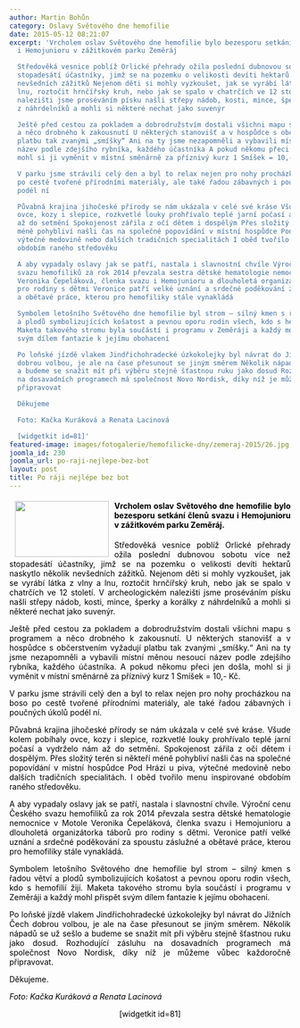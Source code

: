 ```yaml
---
author: Martin Bohůn
category: Oslavy Světového dne hemofilie
date: 2015-05-12 08:21:07
excerpt: 'Vrcholem oslav Světového dne hemofilie bylo bezesporu setkání členů svazu
  i Hemojunioru v zážitkovém parku Zeměráj

  Středověká vesnice poblíž Orlické přehrady ožila poslední dubnovou sobotu více než
  stopadesátí účastníky, jimž se na pozemku o velikosti devíti hektarů naskytlo několik
  nevšedních zážitků Nejenom děti si mohly vyzkoušet, jak se vyrábí látka z vlny a
  lnu, roztočit hrnčířský kruh, nebo jak se spalo v chatrčích ve 12 století V archeologickém
  nalezišti jsme proséváním písku našli střepy nádob, kosti, mince, šperky a korálky
  z náhrdelníků a mohli si některé nechat jako suvenýr

  Ještě před cestou za pokladem a dobrodružstvím dostali všichni mapu s programem
  a něco drobného k zakousnutí U některých stanovišť a v hospůdce s občerstvením vyžadují
  platbu tak zvanými „smíšky“ Ani na ty jsme nezapomněli a vybavili místní měnou nesoucí
  název podle zdejšího rybníka, každého účastníka A pokud někomu přeci jen došla,
  mohl si ji vyměnit v místní směnárně za příznivý kurz 1 Smíšek = 10,- Kč

  V parku jsme strávili celý den a byl to relax nejen pro nohy procházkou na boso
  po cestě tvořené přírodními materiály, ale také řadou zábavných i poučných úkolů
  podél ní

  Půvabná krajina jihočeské přírody se nám ukázala v celé své kráse Všude kolem pobíhaly
  ovce, kozy i slepice, rozkvetlé louky prohřívalo teplé jarní počasí a vydrželo nám
  až do setmění Spokojenost zářila z očí dětem i dospělým Přes složitý terén si někteří
  méně pohybliví našli čas na společné popovídání v místní hospůdce Pod Hrází u piva,
  výtečné medovině nebo dalších tradičních specialitách I oběd tvořilo menu inspirované
  obdobím raného středověku

  A aby vypadaly oslavy jak se patří, nastala i slavnostní chvíle Výroční cenu Českého
  svazu hemofiliků za rok 2014 převzala sestra dětské hematologie nemocnice v Motole
  Veronika Čepeláková, členka svazu i Hemojunioru a dlouholetá organizátorka táborů
  pro rodiny s dětmi Veronice patří velké uznání a srdečné poděkování za spoustu záslužné
  a obětavé práce, kterou pro hemofiliky stále vynakládá

  Symbolem letošního Světového dne hemofilie byl strom – silný kmen s řadou větví
  a plodů symbolizujících košatost a pevnou oporu rodin všech, kdo s hemofilií žijí
  Maketa takového stromu byla součástí i programu v Zeměráji a každý mohl přispět
  svým dílem fantazie k jejímu obohacení

  Po loňské jízdě vlakem Jindřichohradecké úzkokolejky byl návrat do Jižních Čech
  dobrou volbou, je ale na čase přesunout se jiným směrem Několik nápadů se už sešlo
  a budeme se snažit mít při výběru stejně šťastnou ruku jako dosud Rozhodující zásluhu
  na dosavadních programech má společnost Novo Nordisk, díky níž je můžeme vůbec každoročně
  připravovat

  Děkujeme

  Foto: Kačka Kuráková a Renata Lacinová

  [widgetkit id=81]'
featured-image: images/fotogalerie/hemofilicke-dny/zemeraj-2015/26.jpg
joomla_id: 230
joomla_url: po-raji-nejlepe-bez-bot
layout: post
title: Po ráji nejlépe bez bot
---
```


<h4 style="text-align: justify;">
 <span style="color: #000000;">
  <span style="font-size: 1em;">
   <img border="0" height="100" src="{{ site.baseurl }}/images/fotogalerie/hemofilicke-dny/zemeraj-2015/26.jpg" style="float: left; margin-left: 10px; margin-right: 10px;" width="168"/>
   Vrcholem oslav Světového dne hemofilie bylo bezesporu setkání členů svazu i Hemojunioru v zážitkovém parku Zeměráj.
  </span>
 </span>
</h4>
<p style="text-align: justify;">
 <span style="color: #000000;">
  Středověká vesnice poblíž Orlické přehrady ožila poslední dubnovou sobotu více než stopadesátí účastníky, jimž se na pozemku o velikosti devíti hektarů naskytlo několik nevšedních zážitků. Nejenom děti si mohly vyzkoušet, jak se vyrábí látka z vlny a lnu, roztočit hrnčířský kruh, nebo jak se spalo v chatrčích ve 12 století. V archeologickém nalezišti jsme proséváním písku našli střepy nádob, kosti, mince, šperky a korálky z náhrdelníků a mohli si některé nechat jako suvenýr.
 </span>
</p>
<p style="text-align: justify;">
 <span style="color: #000000;">
  Ještě před cestou za pokladem a dobrodružstvím dostali všichni mapu s programem a něco drobného k zakousnutí. U některých stanovišť a v hospůdce s občerstvením vyžadují platbu tak zvanými „smíšky.“ Ani na ty jsme nezapomněli a vybavili místní měnou nesoucí název podle zdejšího rybníka, každého účastníka. A pokud někomu přeci jen došla, mohl si ji vyměnit v místní směnárně za příznivý kurz 1 Smíšek = 10,- Kč.
 </span>
</p>
<p style="text-align: justify;">
 <span style="color: #000000;">
  V parku jsme strávili celý den a byl to relax nejen pro nohy procházkou na boso po cestě tvořené přírodními materiály, ale také řadou zábavných i poučných úkolů podél ní.
 </span>
</p>
<p style="text-align: justify;">
 <span style="color: #000000;">
  Půvabná krajina jihočeské přírody se nám ukázala v celé své kráse. Všude kolem pobíhaly ovce, kozy i slepice, rozkvetlé louky prohřívalo teplé jarní počasí a vydrželo nám až do setmění. Spokojenost zářila z očí dětem i dospělým. Přes složitý terén si někteří méně pohybliví našli čas na společné popovídání v místní hospůdce Pod Hrází u piva, výtečné medovině nebo dalších tradičních specialitách. I oběd tvořilo menu inspirované obdobím raného středověku.
 </span>
</p>
<p style="text-align: justify;">
 <span style="color: #000000;">
  A aby vypadaly oslavy jak se patří, nastala i slavnostní chvíle. Výroční cenu Českého svazu hemofiliků za rok 2014 převzala sestra dětské hematologie nemocnice v Motole Veronika Čepeláková, členka svazu i Hemojunioru a dlouholetá organizátorka táborů pro rodiny s dětmi. Veronice patří velké uznání a srdečné poděkování za spoustu záslužné a obětavé práce, kterou pro hemofiliky stále vynakládá.
 </span>
</p>
<p style="text-align: justify;">
 <span style="color: #000000;">
  Symbolem letošního Světového dne hemofilie byl strom – silný kmen s řadou větví a plodů symbolizujících košatost a pevnou oporu rodin všech, kdo s hemofilií žijí. Maketa takového stromu byla součástí i programu v Zeměráji a každý mohl přispět svým dílem fantazie k jejímu obohacení.
 </span>
</p>
<p style="text-align: justify;">
 <span style="color: #000000;">
  Po loňské jízdě vlakem Jindřichohradecké úzkokolejky byl návrat do Jižních Čech dobrou volbou, je ale na čase přesunout se jiným směrem. Několik nápadů se už sešlo a budeme se snažit mít při výběru stejně šťastnou ruku jako dosud. Rozhodující zásluhu na dosavadních programech má společnost Novo Nordisk, díky níž je můžeme vůbec každoročně připravovat.
 </span>
</p>
<p style="text-align: justify;">
 <span style="color: #000000;">
  Děkujeme.
 </span>
</p>
<p style="text-align: justify;">
 <span style="color: #000000;">
  <em>
   Foto: Kačka Kuráková a Renata Lacinová
  </em>
 </span>
</p>
<p style="text-align: center;">
 <span style="color: #000000;">
  <span>
   [widgetkit id=81]
  </span>
 </span>
</p>